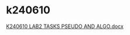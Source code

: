 # k240610 
[K240610 LAB2 TASKS PSEUDO AND ALGO.docx](https://github.com/user-attachments/files/16823995/K240610.LAB2.TASKS.PSEUDO.AND.ALGO.docx)
